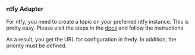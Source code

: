 ### ntfy Adapter

For ntfy, you need to create a topic on your preferred ntfy instance. This is pretty easy. Please visit the steps in the [docs](https://docs.ntfy.sh/publish/) and follow the instructions.

As a result, you get the URL for configuration in fredy. In addition, the priority must be defined.
